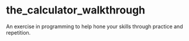# the_calculator_walkthrough
An exercise in programming to help hone your skills through practice and repetition.
